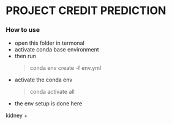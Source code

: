 # PROJECT CREDIT PREDICTION

### How to use
- open this folder in termonal 
- activate conda base environment
- then run 
    > conda env create -f env.yml
- activate the conda env
    > conda activate all
- the env setup is done here


kidney + 